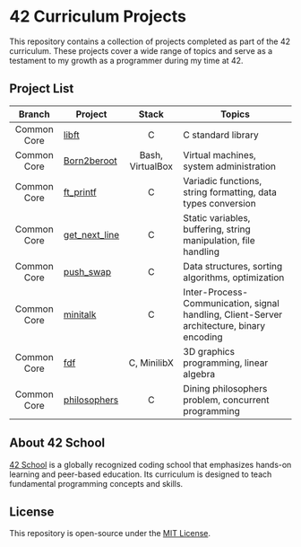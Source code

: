 # 42 Curriculum Projects

This repository contains a collection of projects completed as part of the 42 curriculum. These projects cover a wide range of topics and serve as a testament to my growth as a programmer during my time at 42.

## Project List

Branch | Project | Stack | Topics
:---: | --- | :---: | ---
Common Core | [libft](0-libft) | C | C standard library
Common Core | [Born2beroot](1-Born2beroot) | Bash, VirtualBox | Virtual machines, system administration
Common Core | [ft_printf](1-ft_printf) | C | Variadic functions, string formatting, data types conversion
Common Core | [get_next_line](1-get_next_line) | C | Static variables, buffering, string manipulation, file handling
Common Core | [push_swap](2-push_swap) | C | Data structures, sorting algorithms, optimization
Common Core | [minitalk](2-minitalk) | C | Inter-Process-Communication, signal handling, Client-Server architecture, binary encoding
Common Core | [fdf](2-fdf) | C, MinilibX | 3D graphics programming, linear algebra
Common Core | [philosophers](3-philosophers) | C | Dining philosophers problem, concurrent programming

## About 42 School

[42 School](https://www.42.fr/) is a globally recognized coding school that emphasizes hands-on learning and peer-based education. Its curriculum is designed to teach fundamental programming concepts and skills.

## License

This repository is open-source under the [MIT License](LICENSE).

